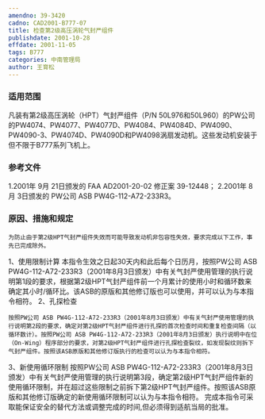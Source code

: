 ```yaml
---
amendno: 39-3420
cadno: CAD2001-B777-07
title: 检查第2级高压涡轮气封严组件
publishdate: 2001-10-28
effdate: 2001-11-05
tags: B777
categories: 中南管理局
author: 王育松
---
```


### 适用范围 
凡装有第2级高压涡轮（HPT）气封严组件（P/N 50L976和50L960）的PW公司的PW4074、PW4077、PW4077D、PW4084、PW4084D、PW4090、PW4090-3、PW4074D、PW4090D和PW4098涡扇发动机。这些发动机安装于但不限于B777系列飞机上。

<!--more-->
### 参考文件
1.2001年 9月 21日颁发的 FAA AD2001-20-02 修正案 39-12448；
 2.2001年 8月 3日颁发的 PW公司 ASB PW4G-112-A72-233R3。

### 原因、措施和规定 
    为防止由于第2级HPT气封严组件失效而可能导致发动机非包容性失效，要求完成以下工作，事先已完成除外。 
1、使用限制计算 
    本指令生效之日起30天内和此后每个日历月，按照PW公司 ASB PW4G-112-A72-233R3（2001年8月3日颁发）中有关气封严使用管理的执行说明第1段的要求，根据第2级HPT气封严组件前一个月累计的使用小时和循环数来确定其小时/循环比。该ASB的原版和其他修订版也可以使用，并可以认为与本指令相符。 
2、孔探检查 
  
    按照PW公司 ASB PW4G-112-A72-233R3（2001年8月3日颁发）中有关气封严使用管理的执行说明第2段的要求，确定对第2级HPT气封严组件进行孔探的首次检查时间和重复检查间隔（以循环数计）。按照PW公司 ASB PW4G-112-A72-233R3（2001年8月3日颁发）执行说明中在位（On-Wing）程序部分的要求，对第2级HPT气封严组件进行孔探检查裂纹，如发现裂纹则拆下气封严组件。按照该ASB原版和其他修订版执行的检查可以认为与本指令相符。 
3、新使用循环限制 
    按照PW公司 ASB PW4G-112-A72-233R3（2001年8月3日颁发）中有关气封严使用管理的执行说明第3段，确定第2级HPT气封严组件新的使用循环限制，并在超过这些限制之前拆下第2级HPT气封严组件。按照该ASB原版和其他修订版确定的新使用循环限制可以认为与本指令相符。 
    完成本指令可采取能保证安全的替代方法或调整完成的时间,但必须得到适航当局的批准。

